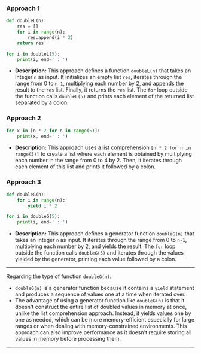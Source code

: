 ### Approach 1

```python
def doubleL(n):
    res = []
    for i in range(n):
        res.append(i * 2)
    return res

for i in doubleL(5):
    print(i, end=' : ')
```

- **Description:** This approach defines a function `doubleL(n)` that takes an integer `n` as input. It initializes an empty list `res`, iterates through the range from 0 to `n-1`, multiplying each number by 2, and appends the result to the `res` list. Finally, it returns the `res` list. The `for` loop outside the function calls `doubleL(5)` and prints each element of the returned list separated by a colon.

### Approach 2

```python
for x in [n * 2 for n in range(5)]:
    print(x, end=' : ')
```

- **Description:** This approach uses a list comprehension `[n * 2 for n in range(5)]` to create a list where each element is obtained by multiplying each number in the range from 0 to 4 by 2. Then, it iterates through each element of this list and prints it followed by a colon.

### Approach 3

```python
def doubleG(n):
    for i in range(n):
        yield i * 2

for i in doubleG(5):
    print(i, end=' : ')
```

- **Description:** This approach defines a generator function `doubleG(n)` that takes an integer `n` as input. It iterates through the range from 0 to `n-1`, multiplying each number by 2, and yields the result. The `for` loop outside the function calls `doubleG(5)` and iterates through the values yielded by the generator, printing each value followed by a colon.

---

Regarding the type of function `doubleG(n)`:

- `doubleG(n)` is a generator function because it contains a `yield` statement and produces a sequence of values one at a time when iterated over.
- The advantage of using a generator function like `doubleG(n)` is that it doesn't construct the entire list of doubled values in memory at once, unlike the list comprehension approach. Instead, it yields values one by one as needed, which can be more memory-efficient especially for large ranges or when dealing with memory-constrained environments. This approach can also improve performance as it doesn't require storing all values in memory before processing them.

---
